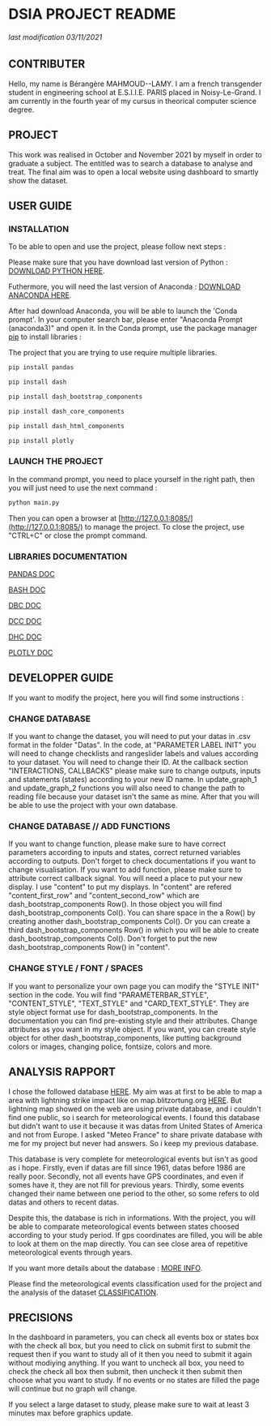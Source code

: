 # DSIA PROJECT README

###### last modification 03/11/2021

## CONTRIBUTER

Hello, my name is Bérangère MAHMOUD--LAMY. I am a french transgender student in engineering school at E.S.I.I.E. PARIS placed in Noisy-Le-Grand. I am currently in the fourth year of my cursus in theorical computer science degree.

## PROJECT

This work was realised in October and November 2021 by myself in order to graduate a subject. The entitled was to search a database to analyse and treat. The final aim was to open a local website using dashboard to smartly show the dataset. 

## USER GUIDE
### INSTALLATION

To be able to open and use the project, please follow next steps : 

Please make sure that you have download last version of Python : [DOWNLOAD PYTHON HERE](https://www.python.org/downloads/).

Futhermore, you will need the last version of Anaconda : [DOWNLOAD ANACONDA HERE](https://www.anaconda.com/products/individual).

After had download Anaconda, you will be able to launch the 'Conda prompt'. In your computer search bar, please enter "Anaconda Prompt (anaconda3)" and open it.
In the Conda prompt, use the package manager [pip](https://pip.pypa.io/en/stable/) to install libraries :

The project that you are trying to use require multiple libraries.
```bash
pip install pandas 
```
```bash
pip install dash
```
```bash
pip install dash_bootstrap_components 
```
```bash
pip install dash_core_components 
```
```bash
pip install dash_html_components 
```
```bash
pip install plotly
```

### LAUNCH THE PROJECT

In the command prompt, you need to place yourself in the right path, then you will just need to use the next command :
```bash
python main.py
```
Then you can open a browser at [http://127.0.0.1:8085/](http://127.0.0.1:8085/) to manage the project.
To close the project, use "CTRL+C" or close the prompt command.

### LIBRARIES DOCUMENTATION
[PANDAS DOC](https://pandas.pydata.org/docs/)

[BASH DOC](https://dash.plotly.com/)

[DBC DOC](https://dash-bootstrap-components.opensource.faculty.ai/docs/)

[DCC DOC](https://dash.plotly.com/dash-core-components)

[DHC DOC](https://dash.plotly.com/dash-html-components)

[PLOTLY DOC](https://plotly.com/python/)

## DEVELOPPER GUIDE

If you want to modify the project, here you will find some instructions :

### CHANGE DATABASE

If you want to change the dataset, you will need to put your datas in .csv format in the folder "Datas". In the code, at "PARAMETER LABEL INIT" you will need to change checklists and rangeslider labels and values according to your dataset. You will need to change their ID. At the callback section "INTERACTIONS, CALLBACKS" please make sure to change outputs, inputs and statements (states) according to your new ID name. In update_graph_1 and update_graph_2 functions you will also need to change the path to reading file because your dataset isn't the same as mine. After that you will be able to use the project with your own database.

### CHANGE DATABASE // ADD FUNCTIONS

If you want to change function, please make sure to have correct parameters according to inputs and states, correct returned variables according to outputs. Don't forget to check documentations if you want to change visualisation.
If you want to add function, please make sure to attribute correct callback signal. You will need a place to put your new display. I use "content" to put my displays. In "content" are refered "content_first_row" and "content_second_row" which are dash_bootstrap_components Row(). In those object you will find dash_bootstrap_components Col(). You can share space in the a Row() by creating another dash_bootstrap_components Col(). Or you can create a third dash_bootstrap_components Row() in which you will be able to create dash_bootstrap_components Col(). Don't forget to put the new dash_bootstrap_components Row() in "content".

### CHANGE STYLE / FONT / SPACES

If you want to personalize your own page you can modify the "STYLE INIT" section in the code. You will find "PARAMETERBAR_STYLE", "CONTENT_STYLE", "TEXT_STYLE" and "CARD_TEXT_STYLE". They are style object format use for dash_bootstrap_components. In the documentation you can find pre-existing style and their attributes. Change attributes as you want in my style object. If you want, you can create style object for other dash_bootstrap_components, like putting background colors or images, changing police, fontsize, colors and more. 

## ANALYSIS RAPPORT

I chose the followed database [HERE](https://www.ncei.noaa.gov/pub/data/swdi/stormevents/csvfiles/). My aim was at first to be able to map a area with lightning strike impact like on map.blitzortung.org [HERE](https://map.blitzortung.org/#4.72/42.64/9.4). But lightning map showed on the web are using private database, and i couldn't find one public, so i search for meteorological events. I found this database but didn't want to use it because it was datas from United States of America and not from Europe. I asked "Meteo France" to share private database with me for my project but never had answers. So i keep my previous database.

This database is very complete for meteorological events but isn't as good as i hope. Firstly, even if datas are fill since 1961, datas before 1986 are really poor. Secondly, not all events have GPS coordinates, and even if somes have it, they are not fill for previous years. Thirdly, some events changed their name between one period to the other, so some refers to old datas and others to recent datas.

Despite this, the database is rich in informations. With the project, you will be able to comparate meteorological events between states choosed according to your study period. If gps coordinates are filled, you will be able to look at them on the map directly. You can see close area of repetitive meteorological events through years.

If you want more details about the database : [MORE INFO](https://www.ncei.noaa.gov/pub/data/swdi/stormevents/csvfiles/Storm-Data-Export-Format.pdf).

Please find the meteorological events classification used for the project and the analysis of the dataset [CLASSIFICATION](https://www.emdat.be/classification).

## PRECISIONS

In the dashboard in parameters, you can check all events box or states box with the check all box, but you need to click on submit first to submit the request then if you want to study all of it then you need to submit it again without modiying anything. If you want to uncheck all box, you need to check the check all box then submit, then uncheck it then submit then choose what you want to study.
If no events or no states are filled the page will continue but no graph will change. 

If you select a large dataset to study, please make sure to wait at least 3 minutes max before graphics update.
